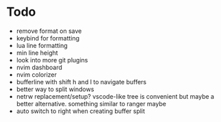 # Todo
- remove format on save
- keybind for formatting
- lua line formatting
- min line height
- look into more git plugins
- nvim dashboard
- nvim colorizer
- bufferline with shift h and l to navigate buffers
- better way to split windows
- netrw replacement/setup? vscode-like tree is convenient but maybe a better alternative. something similar to ranger maybe
- auto switch to right when creating buffer split
